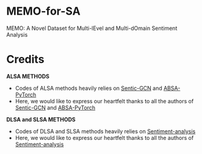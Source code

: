 # MEMO-for-SA
MEMO: A Novel Dataset for Multi-lEvel and Multi-dOmain Sentiment Analysis

# Credits

**ALSA METHODS**

- Codes of ALSA methods heavily relies on [Sentic-GCN](https://github.com/BinLiang-NLP/Sentic-GCN) and [ABSA-PyTorch](https://github.com/songyouwei/ABSA-PyTorch)
- Here, we would like to express our heartfelt thanks to all the authors of [Sentic-GCN](https://github.com/BinLiang-NLP/Sentic-GCN) and [ABSA-PyTorch](https://github.com/songyouwei/ABSA-PyTorch)

**DLSA and SLSA METHODS**

- Codes of DLSA and SLSA methods heavily relies on [Sentiment-analysis](https://github.com/davide97l/Sentiment-analysis)
- Here, we would like to express our heartfelt thanks to all the authors of [Sentiment-analysis](https://github.com/davide97l/Sentiment-analysis)

